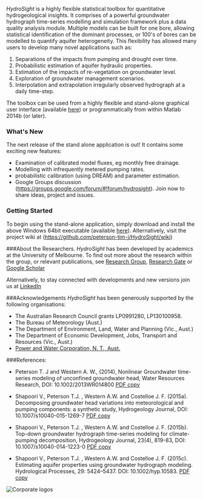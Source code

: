 _HydroSight_ is a highly flexible statistical toolbox for quantitative hydrogeological insights. It comprises of a powerful groundwater hydrograph time-series modelling and simulation framework plus a data quality analysis module. Multiple models can be built for one bore, allowing statistical identification of the dominant processes, or 100's of bores can be modelled to quantify aquifer heterogeneity. This flexibility has allowed many users to develop many novel applications such as:

1. Separations of the impacts from pumping and drought over time.
2. Probabilistic estimation of aquifer hydraulic properties.
3. Estimation of the impacts of re-vegetation on groundwater level.
4. Exploration of groundwater management scenarios.
5. Interpolation and extrapolation irregularly observed hydrograph at a daily time-step.

The toolbox can be used from a highly flexible and stand-alone graphical user interface (available [here](https://github.com/peterson-tim-j/HydroSight/releases)) or programmatically from within Matlab 2014b (or later). 

### What's New
The next release of the stand alone application is out! It contains some exciting new features:
- Examination of calibrated model fluxes, eg monthly free drainage.
- Modelling with infrequently metered pumping rates.
- probabilistic calibration (using DREAM) and parameter estimation.
- Google Groups discussion (https://groups.google.com/forum/#!forum/hydrosight). Join now to share ideas, project and issues. 

### Getting Started
To begin using the stand-alone application, simply download and install the above Windows 64bit executable  (available [here](https://github.com/peterson-tim-j/HydroSight/releases)). Alternatively, visit the project wiki at (https://github.com/peterson-tim-j/HydroSight/wiki)

###About the Researchers.
_HydroSight_ has been developed by academics at the University of Melbourne. To find out more about the research within the group, or relevant publications, see [Research Group](http://www.ie.eng.unimelb.edu.au/research/water/index.html), [Research Gate](https://www.researchgate.net/profile/Tim_Peterson7) or [Google Scholar](http://scholar.google.com.au/citations?user=kkYJLF4AAAAJ&hl=en&oi=ao)

Alternatively, to stay connected with developments and new versions join us at [LinkedIn](https://au.linkedin.com/pub/tim-peterson/81/40/739)

###Acknowledgements
_HydroSight_ has been generously supported by the following organisations:

- The Australian Research Council grants LP0991280, LP130100958.
- The Bureau of Meteorology (Aust.)
- The Department of Environment, Land, Water and Planning (Vic., Aust.)
- The Department of Economic Development, Jobs, Transport and Resources (Vic., Aust.)
- [Power and Water Corporation, N. T., Aust.](http://www.powerwater.com.au/)

###References:
- Peterson T. J and Western A. W., (2014), Nonlinear Groundwater time-series modeling of unconfined groundwater head, Water Resources Research, DOI: 10.1002/2013WR014800 [PDF copy](https://github.com/peterson-tim-j/Groundwater-Statistics-Toolbox/files/98498/Peterson.and.Western.2014.Nonlinear.time-series.modeling.of.head.pdf)

- Shapoori V., Peterson T.J. , Western A.W. and Costelloe J. F. (2015a). Decomposing groundwater head variations into meteorological and pumping components: a synthetic study, Hydrogeology Journal, DOI: 10.1007/s10040-015-1269-7 [PDF copy](https://github.com/peterson-tim-j/Groundwater-Statistics-Toolbox/files/98513/Shapoori_2015A.pdf)

- Shapoori V., Peterson T.J. , Western A.W. and Costelloe J. F. (2015b). Top-down groundwater hydrograph time-series modeling for climate-pumping decomposition, Hydrogeology Journal, 23(4), 819-83, DOI: 10.1007/s10040-014-1223-0 [PDF copy](https://github.com/peterson-tim-j/Groundwater-Statistics-Toolbox/files/98517/Shapoori_2015B.pdf)

- Shapoori V., Peterson T.J. , Western A.W. and Costelloe J. F. (2015c). Estimating aquifer properties using groundwater hydrograph modeling. Hydrological Processes, 29: 5424–5437. DOI: 10.1002/hyp.10583. [PDF copy](https://github.com/peterson-tim-j/Groundwater-Statistics-Toolbox/files/98508/Shapoori.et.al.2015b.Estimating.aquifer.properties.pdf)

![Corporate logos](https://cloud.githubusercontent.com/assets/8623994/15106237/57553be6-160b-11e6-90fc-53826efb4604.png)
